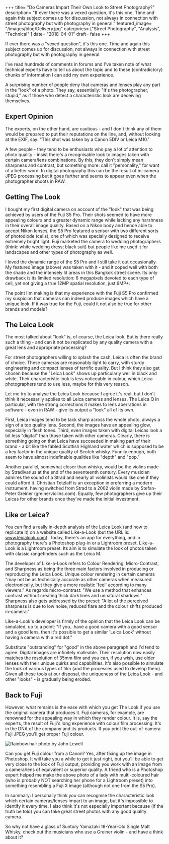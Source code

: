 +++
title= "Do Cameras Impart Their Own Look to Street Photography?"
description= "If ever there was a vexed question, it's this one. Time and again this subject comes up for discussion, not always in connection with street photography but with photography in general."
featured_image= "/images/blog/Delivery.jpg"
categories= ["Street Photography", "Analysis", "Technical" ]
date= "2018-04-01"
draft= false
+++

If ever there was a "vexed question", it's this one. Time and again this subject comes up for discussion, not always in connection with street photography but with photography in general.

I've read hundreds of comments in forums and I've taken note of what technical experts have to tell us about the topic and to these (contradictory) chunks of information I can add my own experience.

A surprising number of people deny that cameras and lenses play any part in the "look" of a photo. They say, essentially: "It's the photographer, stupid," as if those who detect a characteristic look are deceiving themselves.

## Expert Opinion
  
The experts, on the other hand, are cautious - and I don't think any of them would be prepared to put their reputations on the line, and, without looking at the EXIF, say: "This shot was taken by a Canon 5DIV or Leica M10."

A few people - they tend to be enthusiasts who pay a lot of attention to photo quality - insist there's a recognisable look to images taken with certain camera/lens combinations. By this, they don't simply mean sharpness and contrast, but something more: call it "personality," for want of a better word. In digital photography this can be the result of in-camera JPEG processing but it goes further and seems to appear even when the photographer shoots in RAW.

## Getting The Look
  
I bought my first digital camera on account of the "look" that was being achieved by users of the Fuji S5 Pro. Their shots seemed to have more appealing colours and a greater dynamic range while lacking any harshness in their overall image quality. Based on a Nikon body and hence able to accept Nikon lenses, the S5 Pro featured a sensor with two different sorts of photodiode (cells), one of which was specially designed to receive extremely bright light. Fuji marketed the camera to wedding photographers (think: white wedding dress; black suit) but people like me used it for landscapes and other types of photography as well.

I loved the dynamic range of the S5 Pro and I still take it out occasionally. My featured image (above) was taken with it - and it coped well with both the shade and the intensely lit areas in this Bangkok street scene. Its only drawback is its limited resolution: 6 megapixels devoted to each type of cell, yet not giving a true 12MP spatial resolution, just 6MP+.

The point I'm making is that my experience with the Fuji S5 Pro confirmed my suspicion that cameras can indeed produce images which have a unique look. If it was true for the Fuji, could it not also be true for other brands and models?

## The Leica Look
  
The most talked about "look" is, of course, the Leica look. But is there really such a thing - and can it not be replicated by any quality camera with a great lens and appropriate processing?

For street photographers willing to splash the cash, Leica is often the brand of choice. These cameras are reasonably light to carry, with sturdy engineering and compact lenses of terrific quality. But I think they also get chosen because the "Leica Look" shows up particularly well in black and white. Their characteristic look is less noticeable in colour, which Leica photographers tend to use less, maybe for this very reason.

Let me try to analyse the Leica Look because I agree it's real, but I don't think it necessarily applies to all Leica cameras and lenses. The Leica Q in particular, with the strong corrections it makes to lens aberrations in software - even in RAW - give its output a "look" all of its own.

First, Leica images tend to be tack sharp across the whole photo, always a sign of a top quality lens. Second, the images have an appealing glow, especially in flesh tones. Third, even images taken with digital Leicas look a bit less "digital" than those taken with other cameras. Clearly, there is something going on that Leica have succeeded in making part of their brand - a bit like the fabled Scottish Highland water which is supposed to be a key factor in the unique quality of Scotch whisky. Funnily enough, both seem to have almost indefinable qualities like "depth" and "pop."

Another parallel, somewhat closer than whisky, would be the violins made by Stradivarius at the end of the seventeenth century. Every musician admires the sound of a Strad and nearly all violinists would like one if they could afford it. Christian Tetzlaff is an exception in preferring a modern instrument, having switched from Strad to a 2002 violin made by Stefan-Peter Greiner (greinerviolins.com). Equally, few photographers give up their Leicas for other brands once they've made the initial investment.

## Like or Leica?
  
You can find a really in-depth analysis of the Leica Look (and how to replicate it) on a website called Like-a-Look (but the URL is: www.leicalook.com). Today, there's an app for everything, and in photography there's a Photoshop plug-in or a Lightroom preset. Like-a-Look is a Lightroom preset. Its aim is to simulate the look of photos taken with classic rangefinders such as the Leica M.

The developer of Like-a-Look refers to Colour Rendering, Micro-Contrast, and Sharpness as being the three main factors involved in producing or reproducing the Leica Look. Unique colour rendering in certain cameras "may not be as technically accurate as other cameras when measured electronically, but they give a more realistic 'feel' according to many viewers." As regards micro-contrast: "We use a method that enhances contrast without creating thick dark lines and unnatural shadows." Sharpness also gets addressed by the preset: "A lot of the perceived sharpness is due to low noise, reduced flare and the colour shifts produced in-camera."

Like-a-Look's developer is firmly of the opinion that the Leica Look can be simulated, up to a point: "If you...have a good camera with a good sensor and a good lens, then it's possible to get a similar 'Leica Look' without having a camera with a red dot."

Substitute "outstanding" for "good" in the above paragraph and I'd tend to agree. Digital images are infinitely malleable. Their resolution now easily matches the resolution of 35mm film and you can, if you wish, use older lenses with their unique quirks and capabilities. It's also possible to simulate the look of various types of film (and the processes used to develop them). Given all these tools at our disposal, the uniqueness of the Leica Look - and other "looks" - is gradually being eroded.

## Back to Fuji
  
However, what remains is the ease with which you get The Look if you use the original camera that produces it. Fuji cameras, for example, are renowned for the appealing way in which they render colour. It is, say the experts, the result of Fuji's long experience with colour film processing. It's in the DNA of the company and its products. If you print the out-of-camera Fuji JPEG you'll get proper Fuji colour.

<img class="lazyload" data-src="/images/blog/Rainbow_Hair.jpg" alt="Rainbow hair photo by John Lewell">

Can you get Fuji colour from a Canon? Yes, after fixing up the image in Photoshop. It will take you a while to get it just right, but you'll be able to get very close to the look of Fuji output, providing you work with an image from a camera/lens of equivalent or superior quality. A friend who is a Photoshop expert helped me make the above photo of a lady with multi-coloured hair (who is probably NOT searching her phone for a Lightroom preset) into something resembling a Fuji X image (although not one from the S5 Pro).

In summary: I personally think you can recognise the characteristic look which certain cameras/lenses impart to an image, but it's impossible to identify it every time. I also think it's not especially important because (if the truth be told) you can take great street photos with any good quality camera.

So why not have a glass of Suntory Yamazaki 18-Year-Old Single Malt Whisky, check out the musicians who use a Greiner violin - and have a think about it?